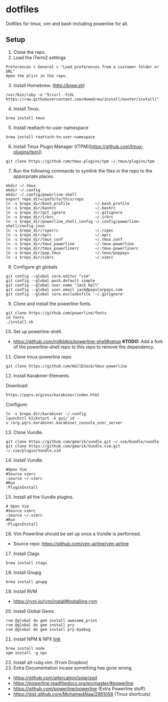 # dotfiles
Dotfiles for tmux, vim and bash including powerline for all.

## Setup
1. Clone the repo.
2. Load the iTerm2 settings

  ```
  Preferences > General > "Load preferences from a customer folder or URL"
  Open the plist in the repo.
  ```
3. Install Homebrew. (http://brew.sh)

  ```
  /usr/bin/ruby -e "$(curl -fsSL https://raw.githubusercontent.com/Homebrew/install/master/install)"
  ```
4. Install Tmux.

  ```
  brew install tmux
  ```
5. Install reattach-to-user-namespace

  ```
  brew install reattach-to-user-namespace
  ```
6. Install Tmux Plugin Manager ((TPM)[https://github.com/tmux-plugins/tpm])

  ```
  git clone https://github.com/tmux-plugins/tpm ~/.tmux/plugins/tpm
  ```
7. Run the following commands to symlink the files in the repo to the apporpriate places.

  ```
  mkdir ~/.tmux
  mkdir ~/.config
  mkdir ~/.config/powerline-shell
  export repo_dir=/path/to/this/repo
  ln -s $repo_dir/bash_profile           ~/.bash_profile
  ln -s $repo_dir/bashrc                 ~/.bashrc
  ln -s $repo_dir/git_ignore             ~/.gitignore
  ln -s $repo_dir/irbrc                  ~/.irbrc
  ln -s $repo_dir/powerline_shell_config ~/.config/powerline-shell/config.json
  ln -s $repo_dir/rspecrc                ~/.rspec
  ln -s $repo_dir/aprc                   ~/.aprc
  ln -s $repo_dir/tmux_conf              ~/.tmux.conf
  ln -s $repo_dir/tmux_powerline         ~/.tmux-powerline
  ln -s $repo_dir/tmux_powerlinerc       ~/.tmux-powerlinerc
  ln -s $repo_dir/pop_tmux               ~/.tmux/poppays
  ln -s $repo_dir/vimrc                  ~/.vimrc
  ```
8. Configure git globals

  ```
  git config --global core.editor "vim"
  git config --global push.default simple
  git config --global user.name "Jack Hall"
  git config --global user.email jack@popularpays.com
  git config --global core.excludesfile '~/.gitignore'
  ```
9. Clone and install the powerline fonts.

  ```
  git clone https://github.com/powerline/fonts
  cd fonts
  ./install.sh
  ```
10. Set up powerline-shell.
  - https://github.com/milkbikis/powerline-shell#setup **#TODO:** Add a fork of the powerline-shell repo to this repo to remove the dependency.
11. Clone tmux-powerline repo.

  ```
  git clone https://github.com/HallDJack/tmux-powerline
  ```
12. Install Karabiner-Elements.

  Download:
  ```
  https://pqrs.org/osx/karabiner/index.html
  ```
  Configure:
  ```
  ln -s $repo_dir/karabiner ~/.config
  launchctl kickstart -k gui/`id -u`/org.pqrs.karabiner.karabiner_console_user_server
  ```
13. Clone Vundle.

  ```
  git clone https://github.com/gmarik/vundle.git ~/.vim/bundle/vundle
  git clone https://github.com/gmarik/Vundle.vim.git ~/.vim/plugin/Vundle.vim
  ```
14. Install Vundle.

  ```
  #Open Vim
  #Source vimrc
  :source ~/.vimrc
  #Run
  :PluginInstall
  ```
15. Install all the Vundle plugins.

  ```vim
  # Open Vim
  #Source vimrc
  :source ~/.vimrc
  #Run
  :PluginInstall
  ```
16. Vim Powerline should be set up once a Vundle is performed.
  - Source repo: https://github.com/vim-airline/vim-airline
17. Install Ctags
  ```
  brew install ctags
  ```
18. Install Gnupg

  ```
  brew install gnupg
  ```
19. Install RVM
  - https://rvm.io/rvm/install#installing-rvm
20. Install Global Gems

  ```
  rvm @global do gem install awesome_print
  rvm @global do gem install pry
  rvm @global do gem install pry-byebug
  ```
21. Install NPM & NPX [link](https://medium.com/@kkostov/how-to-install-node-and-npm-on-macos-using-homebrew-708e2c3877bd)

  ```
  brew install node
  npm install -g npx
  ```
22. Install alt-ruby.vim. (From Dropbox)
23. Extra Documentation incase something has gone wrong.
  - https://github.com/altercation/solarized
  - https://powerline.readthedocs.org/en/master/#powerline
  - https://github.com/powerline/powerline (Extra Powerline stuff)
  - https://gist.github.com/MohamedAlaa/2961058 (Tmux shortcuts)
